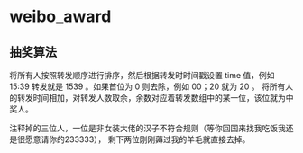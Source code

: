 # weibo_award

## 抽奖算法

将所有人按照转发顺序进行排序，然后根据转发时时间戳设置 time 值，例如 15:39 转发就是 1539 。如果首位为 0 则去除，例如 00；20 就为 20 。
将所有人的转发时间相加，对转发人数取余，余数对应着转发数组中的某一位，该位就为中奖人。

注释掉的三位人，一位是非女装大佬的汉子不符合规则（等你回国来找我吃饭我还是很愿意请你的233333）， 剩下两位刚刚薅过我的羊毛就直接去掉。
